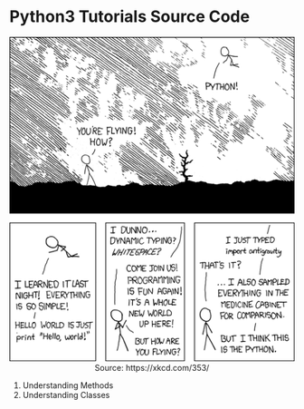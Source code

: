 Python3 Tutorials Source Code
=============================

<p align="center">
	<img src="https://github.com/101t/python3-tutorial/blob/master/img/python.png" ><br>
	Source: https://xkcd.com/353/
</p>

1. Understanding Methods
2. Understanding Classes